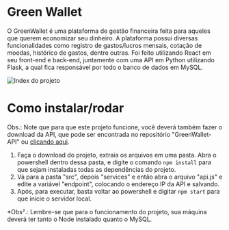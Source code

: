 # Green Wallet

O GreenWallet é uma plataforma de gestão financeira feita para aqueles que querem economizar seu dinheiro. A plataforma possui diversas funcionalidades como registro de gastos/lucros mensais, cotação de moedas, histórico de gastos, dentre outras.
Foi feito utilizando React em seu front-end e back-end, juntamente com uma API em Python utilizando Flask, a qual fica responsável por todo o banco de dados em MySQL.

![Index do projeto](https://i.imgur.com/RaYaWBf_d.webp?maxwidth=760&fidelity=grand)

# Como instalar/rodar
Obs.: Note que para que este projeto funcione, você deverá também fazer o download da API, que pode ser encontrada no repositório "GreenWallet-API" ou [clicando aqui](https://github.com/MatheusBiazotto/GreenWallet-API).

1. Faça o download do projeto, extraia os arquivos em uma pasta. Abra o powershell dentro dessa pasta, e digite o comando ````npm install```` para que sejam instaladas todas as dependências do projeto.
2. Vá para a pasta "src", depois "services" e então abra o arquivo "api.js" e edite a variável "endpoint", colocando o endereço IP da API e salvando.
3. Após, para executar, basta voltar ao powershell e digitar ````npm start```` para que inicie o servidor local.

*Obs².: Lembre-se que para o funcionamento do projeto, sua máquina deverá ter tanto o Node instalado quanto o MySQL.
